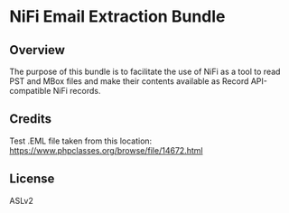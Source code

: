 # NiFi Email Extraction Bundle

## Overview

The purpose of this bundle is to facilitate the use of NiFi as a tool to read PST and MBox files and make their contents available as Record API-compatible NiFi records.

## Credits

Test .EML file taken from this location: https://www.phpclasses.org/browse/file/14672.html

## License

ASLv2
